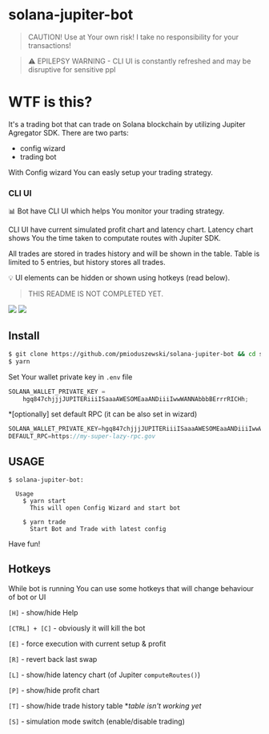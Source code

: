 # solana-jupiter-bot

> CAUTION! Use at Your own risk! I take no responsibility for your transactions!

> ⚠️ EPILEPSY WARNING - CLI UI is constantly refreshed and may be disruptive for sensitive ppl

# WTF is this?

It's a trading bot that can trade on Solana blockchain by utilizing Jupiter Agregator SDK.
There are two parts:

- config wizard
- trading bot

With Config wizard You can easly setup your trading strategy.

### CLI UI

📊 Bot have CLI UI which helps You monitor your trading strategy.

CLI UI have current simulated profit chart and latency chart. Latency chart shows You the time taken to computate routes with Jupiter SDK.

All trades are stored in trades history and will be shown in the table. Table is limited to 5 entries, but history stores all trades.

💡 UI elements can be hidden or shown using hotkeys (read below).

> THIS README IS NOT COMPLETED YET.

![](https://github.com/pmioduszewski/solana-jupiter-bot/blob/main/gif1.gif)
![](https://github.com/pmioduszewski/solana-jupiter-bot/blob/main/gif2.gif)

## Install

```bash
$ git clone https://github.com/pmioduszewski/solana-jupiter-bot && cd solana-jupiter-bot
$ yarn
```

Set Your wallet private key in `.env` file

```js
SOLANA_WALLET_PRIVATE_KEY =
	hgq847chjjjJUPITERiiiISaaaAWESOMEaaANDiiiIwwWANNAbbbBErrrRICHh;
```

\*[optionally] set default RPC (it can be also set in wizard)

```js
SOLANA_WALLET_PRIVATE_KEY=hgq847chjjjJUPITERiiiISaaaAWESOMEaaANDiiiIwwWANNAbbbBErrrRICHh
DEFAULT_RPC=https://my-super-lazy-rpc.gov
```

## USAGE

```
$ solana-jupiter-bot:

  Usage
    $ yarn start
      This will open Config Wizard and start bot

    $ yarn trade
      Start Bot and Trade with latest config
```

Have fun!

## Hotkeys

While bot is running You can use some hotkeys that will change behaviour of bot or UI

`[H]` - show/hide Help

`[CTRL] + [C]` - obviously it will kill the bot

`[E]` - force execution with current setup & profit

`[R]` - revert back last swap

`[L]` - show/hide latency chart (of Jupiter `computeRoutes()`)

`[P]` - show/hide profit chart

`[T]` - show/hide trade history table \*_table isn't working yet_

`[S]` - simulation mode switch (enable/disable trading)
